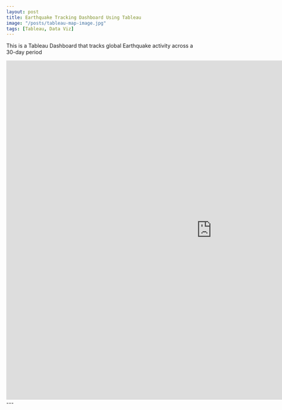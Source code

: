 ```yaml
---
layout: post
title: Earthquake Tracking Dashboard Using Tableau
image: "/posts/tableau-map-image.jpg"
tags: [Tableau, Data Viz]
---
```

This is a Tableau Dashboard that tracks global Earthquake activity across a 30-day period
<iframe seamless frameborder="0" src="https://public.tableau.com/views/DSI_Earthquake_Dashboard_MZ/DSIEarthquakeTracker?:embed=yes&:display_count=yes&:showVizHome=no" width = '1090' height = '900'></iframe>
---
